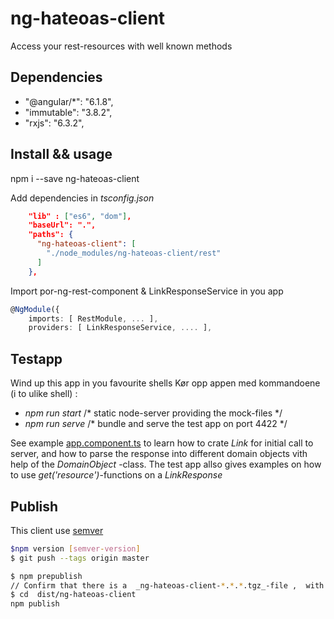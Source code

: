 # ng-hateoas-client
Access your rest-resources with well known methods


## Dependencies
* "@angular/*": "6.1.8",
* "immutable": "3.8.2",
* "rxjs": "6.3.2",

## Install && usage
 npm i --save ng-hateoas-client

Add dependencies in  _tsconfig.json_

```json
    "lib" : ["es6", "dom"],
    "baseUrl": ".",
    "paths": {
      "ng-hateoas-client": [
        "./node_modules/ng-hateoas-client/rest"
      ]
    },

```

Import por-ng-rest-component & LinkResponseService  in you app

```ts
@NgModule({
    imports: [ RestModule, ... ],
    providers: [ LinkResponseService, .... ],
```

## Testapp

Wind up this app in you favourite shells Kør opp appen med kommandoene (i to ulike shell) :
* _npm run start_ /\* static node-server providing the  mock-files \*/
* _npm run serve_ /\* bundle and serve the test app on port 4422 \*/

See example [app.component.ts](./src/app.component.ts) to learn how to crate  _Link_ for initial call to server, and how to   parse the response into different domain objects vith help of the _DomainObject_ -class. The test app allso gives  examples on how to use  _get('resource')_-functions on a  _LinkResponse_

## Publish

This client use [semver]( http://semver.org/)


```bash
$npm version [semver-version]
$ git push --tags origin master
```

```bash
$ npm prepublish
// Confirm that there is a  _ng-hateoas-client-*.*.*.tgz_-file ,  with correct  version number
$ cd  dist/ng-hateoas-client 
npm publish 
```